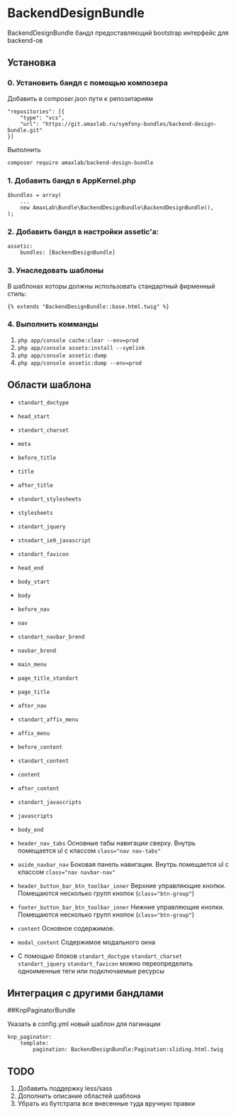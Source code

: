 BackendDesignBundle
================

BackendDesignBundle бандл предоставляющий bootstrap интерфейс для backend-ов

Установка
---------

### 0. Установить бандл с помощью композера
 
Добавить в composer.json пути к репозитариям

    "repositories": [{
        "type": "vcs",
        "url": "https://git.amaxlab.ru/symfony-bundles/backend-design-bundle.git"
    }]
    
Выполнить 

    composer require amaxlab/backend-design-bundle

### 1. Добавить бандл в AppKernel.php

    $bundles = array(
        ...
        new AmaxLab\Bundle\BackendDesignBundle\BackendDesignBundle(),
    );

### 2. Добавить бандл в настройки assetic'а:

    assetic:
        bundles: [BackendDesignBundle]

### 3. Унаследовать шаблоны
В шаблонах которы должны использовать стандартный фирменный стиль:

    {% extends "BackendDesignBundle::base.html.twig" %}

### 4. Выполнить комманды

1. `php app/console cache:clear --env=prod`
2. `php app/console assets:install --symlink`
3. `php app/console assetic:dump`
4. `php app/console assetic:dump --env=prod`


Области шаблона
---------------

* `standart_doctype`
* `head_start`
* `standart_charset`
* `meta`
* `before_title`
* `title`
* `after_title`
* `standart_stylesheets`
* `stylesheets`
* `standart_jquery`
* `stnadart_ie9_javascript`
* `standart_favicon`
* `head_end`

* `body_start`
* `body`
* `before_nav`
* `nav`
* `standart_navbar_brend`
* `navbar_brend`
* `main_menu`
* `page_title_standart`
* `page_title`
* `after_nav`
* `standart_affix_menu`
* `affix_menu`
* `before_content`
* `standart_content`
* `content`
* `after_content`
* `standart_javascripts`
* `javascripts`
* `body_end`

* `header_nav_tabs` Основные табы навигации сверху. Внутрь помещается ul с классом `class="nav nav-tabs"`
* `aside_navbar_nav` Боковая панель навигации. Внутрь помещается ul с классом `class="nav navbar-nav"`
* `header_button_bar_btn_toolbar_inner` Верхние управляющие кнопки. Помещаются несколько групп кнопок (`class="btn-group"`)
* `footer_button_bar_btn_toolbar_inner` Нижние управляющие кнопки. Помещаются несколько групп кнопок (`class="btn-group"`)
* `content` Основное содержимое.
* `modal_content` Содержимое модального окна

* C помощью блоков `standart_doctype` `standart_charset` `standart_jquery` `standart_favicon` можно переопределить одноименные теги или подключаемые ресурсы


Интеграция с другими бандлами
-----------------------------

##KnpPaginatorBundle

Указать в config.yml новый шаблон для пагинации

    knp_paginator:
        template:
            pagination: BackendDesignBundle:Pagination:sliding.html.twig


TODO
----

1. Добавить поддержку less/sass
2. Дополнить описание областей шаблона
3. Убрать из бутстрапа все внесенные туда вручную правки
